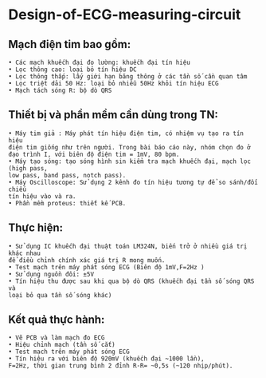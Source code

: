 # Design-of-ECG-measuring-circuit
## Mạch điện tim bao gồm:
    • Các mạch khuếch đại đo lường: khuếch đại tín hiệu 
    • Lọc thông cao: loại bỏ tín hiệu DC
    • Lọc thông thấp: lấy giới hạn băng thông ở các tần số cần quan tâm
    • Lọc triệt dải 50 Hz: loại bỏ nhiễu 50Hz khỏi tín hiệu ECG
    • Mạch tách sóng R: bộ dò QRS
    
## Thiết bị và phần mềm cần dùng trong TN:
    • Máy tim giả : Máy phát tín hiệu điện tim, có nhiệm vụ tạo ra tín hiệu
    điện tim giống như trên người. Trong bài báo cáo này, nhóm chọn đo ở 
    đạo trình I, với biên độ điện tim = 1mV, 80 bpm.
    • Máy tạo sóng: tạo sóng hình sin kiểm tra mạch khuếch đại, mạch lọc (high pass, 
    low pass, band pass, notch pass).
    • Máy Oscilloscope: Sử dụng 2 kênh đo tín hiệu tương tự để so sánh/đối chiếu 
    tín hiệu vào và ra.
    • Phần mềm proteus: thiết kế PCB.
    
## Thực hiện:
    • Sử dụng IC khuếch đại thuật toán LM324N, biến trở ở nhiều giá trị khác nhau 
    để điều chỉnh chính xác giá trị R mong muốn.
    • Test mạch trên máy phát sóng ECG (Biên độ 1mV,F=2Hz )
    • Sử dụng nguồn đôi: ±5V
    • Tín hiệu thu được sau khi qua bộ dò QRS (khuếch đại tần số sóng QRS và 
    loại bỏ qua tần số sóng khác)
    
## Kết quả thực hành:
    • Vẽ PCB và làm mạch đo ECG
    • Hiệu chỉnh mạch (tần số cắt)
    • Test mạch trên máy phát sóng ECG 
    • Tín hiệu ra với biên độ 920mV (khuếch đại ~1000 lần),  
    F=2Hz, thời gian trung bình 2 đỉnh R-R= ~0,5s (~120 nhịp/phút).
